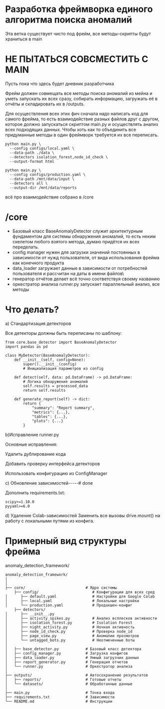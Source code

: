 # Разработка фреймворка единого алгоритма поиска аномалий

Эта ветка существует чисто под фрейм, все методы-скрипты будут храниться в main

# НЕ ПЫТАТЬСЯ СОВСМЕСТИТЬ C MAIN

Пусть пока что здесь будет дневник разработчика

Фрейм должен совмещать все методы поиска аномалий из мейна и уметь запускать их всех сразу, собирать информацию, загружать её в отчёты и складировать их в /outputs. 

Для осуществления всех этих фич сначала надо написать код для самого фрейма, то есть взаимодействие разных файлов друг с другом, которое должно запускаться скриптом main.py и осуществлять анализ всех подходящих данных.
Чтобы хоть как то объединить все придуманные методы в один фреймворк требуется их все переписать.

```
python main.py \
  --config configs/local.yaml \
  --data-path ./data \
  --detectors isolation_forest,node_id_check \
  --output-format html
```

```
python main.py \
  --config configs/production.yaml \
  --data-path /mnt/data/input \
  --detectors all \
  --output-dir /mnt/data/reports
```
всё про взаимодействие собрано в /core
 # /core
  - Базовый класс BaseAnomalyDetector служит архитектурным фундаментом для системы обнаружения аномалий, то есть неким скелетом любого взятого метода, думаю придётся их всех переделать.
  - config manager нужен для загрузки значений постоянных в зависимости от нужд пользователя, от вида использования фрейма как конечного продукта
  - data_loader загружает данные в зависимости от потребностей пользователя и рассчитан на даты в имени файлов\
  - генератор отчётов делает всё точно соответствуя своему названию
  - оркестратор анализа runner.py запускает параллельный анализ, все методы
# Что делать?

a) Стандартизация детекторов

Все детекторы должны быть переписаны по шаблону:

```
from core.base_detector import BaseAnomalyDetector
import pandas as pd

class MyDetector(BaseAnomalyDetector):
    def __init__(self, config=None):
        super().__init__(config)
        # Инициализация параметров из config
        
    def detect(self, data: pd.DataFrame) -> pd.DataFrame:
        # Логика обнаружения аномалий
        self.results = processed_data
        return self.results
        
    def generate_report(self) -> dict:
        return {
            "summary": "Report summary",
            "metrics": {...},
            "tables": {...},
            "plots": {...}
        }
 ```
b)Исправление runner.py

Основные исправления:

Удалить дублирование кода

Добавить проверку интерфейса детекторов

Использовать конфигурацию из ConfigManager

c) Обновление зависимостей-----# done

Дополнить requirements.txt:
```
scipy>=1.10.0
pyyaml>=6.0
```
d) Удаление Colab-зависимостей
Заменить все вызовы drive.mount() на работу с локальными путями из конфига.

 # Примерный вид структуры фрейма

anomaly_detection_framework/

```│
anomaly_detection_framework/
│
│
├── core/                           # Ядро системы
    ├── config/                        # Конфигурации для всех сред
│      ├── default.yaml                # Настройки для Google Colab
│      ├── local.yaml                  # Локальные настройки
│      └── production.yaml             # Продакшен-конфиг
    ├── detectors/              
│      ├── __init__.py
│      ├── activity_spikes.py          # Анализ всплесков активности
│      ├── isolation_forest.py         # Isolation Forest
│      ├── night_activity.py           # Ночная активность
│      ├── node_id_check.py            # Проверка node_id
│      ├── page_view.py                # Аномалии просмотров
│      └── untagged_bots.py            # Неотмеченные боты
│
│   ├── base_detector.py            # Базовый класс детектора
│   ├── config_manager.py           # Загрузка конфигов
│   ├── data_loader.py              # Умный загрузчик данных
│   ├── report_generator.py         # Генерация отчетов
│   └── runner.py                   # Оркестратор анализа
│
├── outputs/                        # Автосохранение результатов
│   ├── reports/                    # Готовые отчеты
│   └── datasets/                   # Обработанные данные
│
├── main.py                         # Точка входа
├── requirements.txt                # Зависимости
└── README.md                       # Инструкции
```
